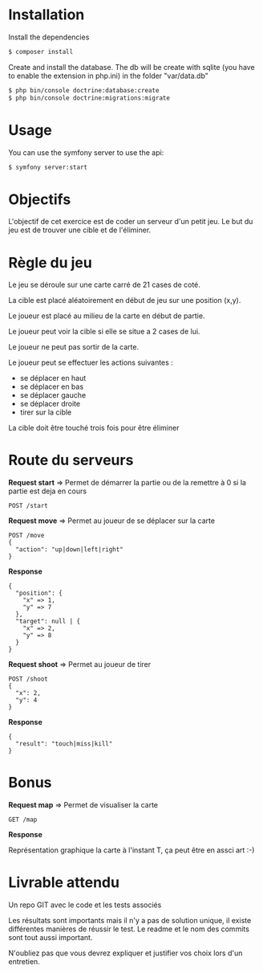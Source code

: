Installation
=======

Install the dependencies
```bash
$ composer install
```
Create and install the database.
The db will be create with sqlite (you have to enable the extension in php.ini) in the folder "var/data.db"
```bash
$ php bin/console doctrine:database:create
$ php bin/console doctrine:migrations:migrate
```

Usage
=======

You can use the symfony server to use the api:
```bash
$ symfony server:start
```

Objectifs
=======

L'objectif de cet exercice est de coder un serveur d'un petit jeu. 
Le but du jeu est de trouver une cible et de l'éliminer.

Règle du jeu
=======
Le jeu se déroule sur une carte carré de 21 cases de coté.

La cible est placé aléatoirement en début de jeu sur une position (x,y).

Le joueur est placé au milieu de la carte en début de partie.

Le joueur peut voir la cible si elle se situe a 2 cases de lui.

Le joueur ne peut pas sortir de la carte.

Le joueur peut se effectuer les actions suivantes :
* se déplacer en haut
* se déplacer en bas
* se déplacer gauche
* se déplacer droite
* tirer sur la cible

La cible doit être touché trois fois pour être éliminer

Route du serveurs
=======

**Request start** => Permet de démarrer la partie ou de la remettre à 0 si la partie est deja en cours
```
POST /start
```

**Request move** => Permet au joueur de se déplacer sur la carte
```
POST /move
{
  "action": "up|down|left|right"
}
```
**Response**
```
{
  "position": {
    "x" => 1,
    "y" => 7
  },
  "target": null | {
    "x" => 2,
    "y" => 8
  }
}
```

**Request shoot** => Permet au joueur de tirer
```
POST /shoot
{
  "x": 2,
  "y": 4
}
```
**Response**
```
{
  "result": "touch|miss|kill"
}
```

Bonus
=======

**Request map** => Permet de visualiser la carte
```
GET /map
```
**Response**

Représentation graphique la carte à l'instant T, ça peut être en assci art :-)

Livrable attendu
=======

Un repo GIT avec le code et les tests associés

Les résultats sont importants mais il n'y a pas de solution unique, il existe différentes manières de réussir le test.
Le readme et le nom des commits sont tout aussi important.

N'oubliez pas que vous devrez expliquer et justifier vos choix lors d'un entretien.
